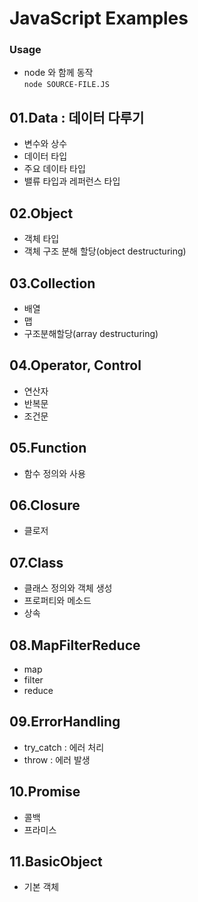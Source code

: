 # JavaScript Examples

### Usage
  - node 와 함께 동작   
  `node SOURCE-FILE.JS`

## 01.Data : 데이터 다루기
* 변수와 상수
* 데이터 타입
* 주요 데이타 타입
* 밸류 타입과 레퍼런스 타입

## 02.Object
  * 객체 타입
  * 객체 구조 분해 할당(object destructuring)

## 03.Collection
  * 배열
  * 맵
  * 구조분해할당(array destructuring)

## 04.Operator, Control
  * 연산자
  * 반복문
  * 조건문

## 05.Function
  * 함수 정의와 사용

## 06.Closure
  * 클로저

## 07.Class
  * 클래스 정의와 객체 생성
  * 프로퍼티와 메소드
  * 상속

## 08.MapFilterReduce
  * map
  * filter
  * reduce

## 09.ErrorHandling
  * try_catch : 에러 처리
  * throw : 에러 발생   

## 10.Promise
  * 콜백
  * 프라미스

## 11.BasicObject
  * 기본 객체

   
